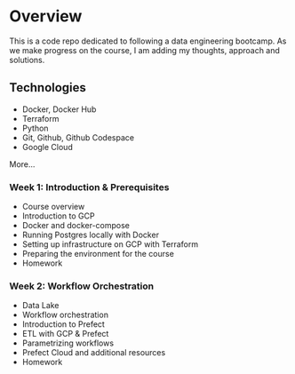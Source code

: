 # Overview

This is a code repo dedicated to following a data engineering bootcamp. As we make progress on the course, I am adding my thoughts, approach and solutions. 

## Technologies
- Docker, Docker Hub
- Terraform
- Python
- Git, Github, Github Codespace
- Google Cloud

More...


### Week 1: Introduction & Prerequisites
- Course overview
- Introduction to GCP
- Docker and docker-compose
- Running Postgres locally with Docker
- Setting up infrastructure on GCP with Terraform
- Preparing the environment for the course
- Homework


### Week 2: Workflow Orchestration
- Data Lake
- Workflow orchestration
- Introduction to Prefect
- ETL with GCP & Prefect
- Parametrizing workflows
- Prefect Cloud and additional resources
- Homework